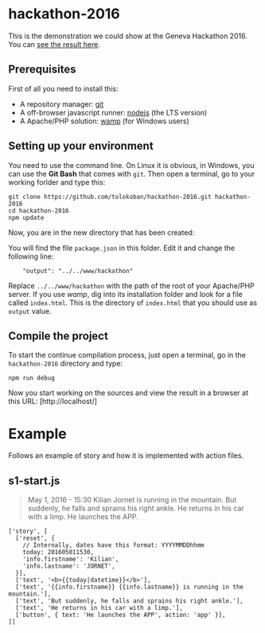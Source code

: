 # hackathon-2016

This is the demonstration we could show at the Geneva Hackathon 2016.
You can [see the result here](http://tolokoban.github.io/hackathon-2016/#main).

## Prerequisites

First of all you need to install this:
* A repository manager: [git](https://git-scm.com/)
* A off-browser javascript runner: [nodejs](https://nodejs.org/en/) (the LTS version)
* A Apache/PHP solution: [wamp](http://www.wampserver.com/en/) (for Windows users)
 
## Setting up your environment

You need to use the command line. On Linux it is obvious, in Windows, you can use the __Git Bash__ that comes with `git`.
Then open a terminal, go to your working forlder and type this:

```
git clone https://github.com/tolokoban/hackathon-2016.git hackathon-2016
cd hackathon-2016
npm update
```

Now, you are in the new directory that has been created:

You will find the file `package.json` in this folder. Edit it and change the following line:

```
    "output": "../../www/hackathon"
```

Replace `../../www/hackathon` with the path of the root of your Apache/PHP server. If you use _wamp_, dig into its installation folder and look for a file called `index.html`. This is the directory of `index.html` that you should use as `output` value.

## Compile the project

To start the continue compilation process, just open a terminal, go in the `hackathon-2016` directory and type:

```
npm run debug
```

Now you start working on the sources and view the result in a browser at this URL: [http://localhost/]

# Example

Follows an example of story and how it is implemented with action files.

## s1-start.js

> May 1, 2016 - 15:30
> Kilian Jornet is running in the mountain.
> But suddenly, he falls and sprains his right ankle.
> He returns in his car with a limp.
> He launches the APP.

```
['story', [
  ['reset', {
    // Internally, dates have this format: YYYYMMDDhhmm
    today: 201605011530,
    'info.firstname': 'Kilian',
    'info.lastname': 'JORNET',
  }],
  ['text', '<b>{{today|datetime}}</b>'],
  ['text', '{{info.firstname}} {{info.lastname}} is running in the mountain.'],
  ['text', 'But suddenly, he falls and sprains his right ankle.'],
  ['text', 'He returns in his car with a limp.'],
  ['button', { text: 'He launches the APP', action: 'app' }],
]]
```
